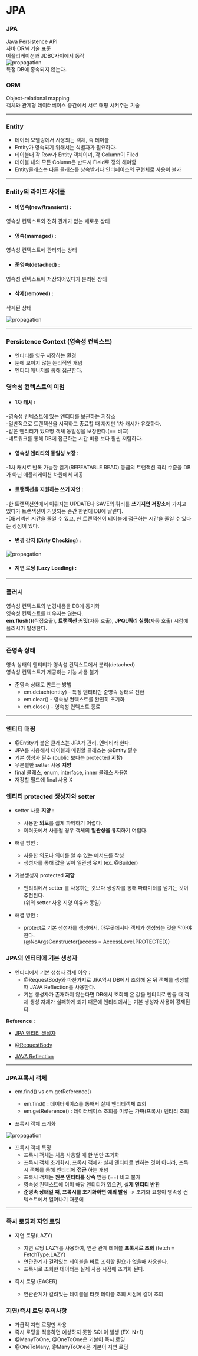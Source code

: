 # JPA
### JPA
Java Persistence API  
자바 ORM 기술 표준    
어플리케이션과 JDBC사이에서 동작  
<img src="/img/JPA_1.PNG" alt="propagation" border="0">  
특정 DB에 종속되지 않는다.  

  
### ORM
Object-relational mapping  
객체와 관계형 데이터베이스 중간에서 서로 매핑 시켜주는 기술  

---

### Entity
- 데이터 모델링에서 사용되는 객체, 즉 테이블  
- Entity가 영속되기 위해서는 식별자가 필요하다.  
- 테이블내 각 Row가 Entity 객체이며, 각 Column이 Filed  
- 테이블 내의 모든 Column은 반드시 Field로 정의 해야함  
- Entity클래스는 다른 클래스를 상속받거나 인터페이스의 구현체로 사용이 불가  

---


### Entity의 라이프 사이클 
- #### 비영속(new/transient) : 
영속성 컨텍스트와 전혀 관계가 없는 새로운 상태  

- #### 영속(mamaged) :   
영속성 컨텍스트에 관리되는 상태  

- #### 준영속(detached) :   
영속성 컨텍스트에 저장되어있다가 분리된 상태  

- #### 삭제(removed) : 
삭제된 상태  

<img src="/img/entity_lifecycle.PNG" alt="propagation" border="0">  

---


### Persistence Context (영속성 컨텍스트)
* 엔티티를 영구 저장하는 환경  
* 눈에 보이지 않는 논리적인 개념  
* 엔티티 매니저를 통해 접근한다.  


### 영속성 컨텍스트의 이점  
- #### 1차 캐시 :  
 -영속성 컨텍스트에 있는 엔티티를 보관하는 저장소  
 -일반적으로 트랜잭션을 시작하고 종료할 때 까지만 1차 캐시가 유효하다.  
 -같은 엔티티가 있으명 객체 동일성을 보장한다.(== 비교)  
 -네트워크를 통해 DB에 접근하는 시간 비용 보다 훨씬 저렴하다.  



- #### 영속성 엔티티의 동일성 보장 :  
 -1차 캐시로 반복 가능한 읽기(REPEATABLE READ) 등급의 트랜잭션 격리 수준을 DB가 아닌 애플리케이션 차원에서 제공  

- #### 트랜잭션을 지원하는 쓰기 지연 :  
 -한 트랜잭션안에서 이뤄지는 UPDATE나 SAVE의 쿼리를 **쓰기지연 저장소**에 가지고 있다가 트랜잭션이 커밋되는 순간 한번에 DB에 날린다.  
 -DB커넥션 시간을 줄일 수 있고, 한 트랜잭션이 테이블에 접근하는 시간을 줄일 수 있다는 장점이 있다.  

- #### 변경 감지 (Dirty Checking) :
<img src="/img/dirty_checking.png" alt="propagation" border="0">  

- #### 지연 로딩 (Lazy Loading) :  
  
---

  
### 플러시  
영속성 컨텍스트의 변경내용을 DB에 동기화  
영속성 컨텍스트를 비우지는 않는다.  
**em.flush()**(직접호출), **트랜잭션 커밋**(자동 호출), **JPQL쿼리 실행**(자동 호출) 시점에 플러시가 발생한다.    

---


### 준영속 상태
영속 상태의 엔티티가 영속성 컨텍스트에서 분리(detached)  
영속성 컨텍스트가 제공하는 기능 사용 불가  
* 준영속 상태로 만드는 방법  
    + em.detach(entity) - 특정 엔티티만 준영속 상태로 전환
    + em.clear() - 영속성 컨텍스트를 완전히 초기화  
    + em.close() - 영속성 컨텍스트 종료  

---

### 엔티티 매핑  
 - @Entity가 붙은 클래스는 JPA가 관리, 엔티티라 한다. 
 - JPA를 사용해서 테이블과 매핑할 클래스는 @Entity 필수
 - 기본 생성자 필수 (public 보다는 protected **지향**)
 - 무분별한 setter 사용 **지양**
 - final 클래스, enum, interface, inner 클래스 사용X
 - 저장할 필드에 final 사용 X
 
### 엔티티 protected 생성자와 setter
* setter 사용 **지양**  :   
    + 사용한 **의도**를 쉽게 파악하기 어렵다.  
    + 여러곳에서 사용될 경우 객체의 **일관성을 유지**하기 어렵다.  
* 해결 방안 :   
    + 사용한 의도나 의미를 알 수 있는 메서드를 작성  
    + 생성자를 통해 값을 넣어 일관성 유지 (ex. @Builder)
  
  
* 기본생성자 protected **지향**  
    + 엔티티에서 setter 를 사용하는 것보다 생성자를 통해 파라미터를 넘기는 것이 추천된다.  
(위의 setter 사용 지양 이유과 동일)  
* 해결 방안 :   
    + protect로 기본 생성자를 생성해서, 아무곳에서나 객체가 생성되는 것을 막아야 한다.  
    (@NoArgsConstructor(access = AccessLevel.PROTECTED))  


### JPA의 엔티티에 기본 생성자
* 엔티티에서 기본 생성자 강제 이유 : 
    + @RequestBody와 마찬가지로 JPA역시 DB에서 조회해 온 뒤 객체를 생성할때 JAVA Reflection를 사용한다.
    + 기본 생성자가 존재하지 않는다면 DB에서 조회해 온 값을 엔티티로 만들 때 객체 생성 자체가 실패하게 되기 때문에 엔티티에서는 기본 생성자 사용이 강제된다.   
      
 **Reference** :
* [JPA 엔티티 생성자](https://velog.io/@jyyoun1022/JPA-JPA%EC%97%90%EC%84%9C-Entity%EC%97%90-protected-%EC%83%9D%EC%84%B1%EC%9E%90%EB%A5%BC-%EB%A7%8C%EB%93%9C%EB%8A%94-%EC%9D%B4%EC%9C%A0)
    
* [@RequestBody](https://velog.io/@conatuseus/RequestBody%EC%97%90-%EC%99%9C-%EA%B8%B0%EB%B3%B8-%EC%83%9D%EC%84%B1%EC%9E%90%EB%8A%94-%ED%95%84%EC%9A%94%ED%95%98%EA%B3%A0-Setter%EB%8A%94-%ED%95%84%EC%9A%94-%EC%97%86%EC%9D%84%EA%B9%8C-3-idnrafiw)
    
* [JAVA Reflection](https://hudi.blog/java-reflection/)

---
  
### JPA프록시 객체  
* em.find() vs em.getReference()
    + em.find() : 데이터베이스를 통해서 실제 엔티티객체 조회  
    + em.getReference() : 데이터베이스 조회를 미루는 가짜(프록시) 엔티티 조회  

* 프록시 객체 초기화  
<img src="/img/proxy_init.PNG" alt="propagation" border="0">  
  
* 프록시 객체 특징  
    + 프록시 객체는 처음 사용할 때 한 번만 초기화  
    + 프록시 객체 초기화시, 프록시 객체가 실제 엔티티로 변하는 것이 아니라, 프록시 객체를 통해 엔티티에 **접근** 하는 개념  
    + 프록시 객체는 **원본 엔티티를 상속** 받음 (==) 비교 불가  
    + 영속성 컨텍스트에 이미 해당 엔티티가 있으면, **실제 엔티티 반환**  
    + **준영속 상태일 때, 프록시를 초기화하면 예외 발생**  -> 초기화 요청이 영속성 컨텍스트에서 일어나기 때문에 

---
      
### 즉시 로딩과 지연 로딩  
* 지연 로딩(LAZY)
    + 지연 로딩 LAZY를 사용하여, 연관 관계 테이블 **프록시로 조회** (fetch = FetchType.LAZY)  
    + 연관관계가 걸려있는 테이블을 바로 조회할 필요가 없을때 사용한다. 
    + 프록시로 조회한 데이터는 실제 사용 시점에 초기화 된다.

* 즉시 로딩 (EAGER)  
    + 연관관계가 걸려있는 테이블을 타겟 테이블 조회 시점에 같이 조회  


### 지연/즉시 로딩 주의사항
* 가급적 지연 로딩만 사용  
* 즉시 로딩을 적용하면 예상하지 못한 SQL이 발생 (EX. N+1)  
* @ManyToOne, @OneToOne은 기본이 즉시 로딩  
* @OneToMany, @ManyToOne은 기본이 지연 로딩  
    
